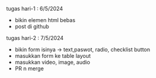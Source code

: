 tugas hari-1 : 6/5/2024
- bikin elemen html bebas
- post di github

tugas hari-2 : 7/5/2024
- bikin form isinya -> text,paswot, radio, checklist button
- masukkan form ke table layout
- masukkan video, image, audio
- PR n merge
